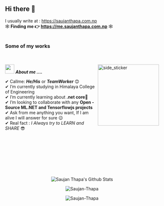 ## Hi there 👋   
I usually write at  : https://saujanthapa.com.np  
🕸 **Finding me 👉 https://me.saujanthapa.com.np** 🕸  
<br>  
### Some of my works   
<br><br>
<img align="right" width=200px height=200px alt="side_sticker" src="https://media.giphy.com/media/TEnXkcsHrP4YedChhA/giphy.gif" />
<img src="https://media.giphy.com/media/iY8CRBdQXODJSCERIr/giphy.gif" width="30px">&nbsp;***About me ....***

✔ Callme: ***He/His*** or ***TeamWorker*** 😊 <br>
✔ I’m currently studying in Himalaya College of Engineering<br>
✔ I’m currently learning about **.net core**🥰<br>
✔ I’m looking to collaborate with any **Open - Source ML.NET and Tensorflowjs projects**<br>
✔ Ask from me anything you want, If I am alive I will answer for sure 😉<br>
✔ Real fact : *I Always try to LEARN and SHARE* 😎<br><br><br><br>  
<br><br><br><br>

<p align='center'>
  <img align="center" src="https://github-readme-stats.vercel.app/api?username=Saujan-Thapa&show_icons=true&title_color=fff&icon_color=79ff97&text_color=efefef&bg_color=24292e" alt="Saujan Thapa's Github Stats">
</p>

<p align='center'>
  <img align="center" src="https://github-readme-stats.vercel.app/api/top-langs?username=Saujan-Thapa&show_icons=true&locale=en&layout=compact&theme=chartreuse-dark" alt="Saujan-Thapa" />  
</p>      
  
<p align='center'>  
   <img align="center" src="https://github-profile-trophy.vercel.app/?username=Saujan-Thapa&theme=juicyfresh&no-bg=true" alt="Saujan-Thapa" />  

</p>

